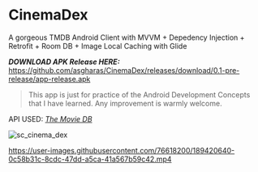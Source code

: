 # CinemaDex
A gorgeous TMDB Android Client with MVVM + Depedency Injection + Retrofit + Room DB + Image Local Caching with Glide

**_DOWNLOAD APK Release HERE:_** https://github.com/asgharas/CinemaDex/releases/download/0.1-pre-release/app-release.apk  

> This app is just for practice of the Android Development Concepts that I have learned. Any improvement is warmly welcome.

API USED: [*The Movie DB*](https://developers.themoviedb.org/4/)


![sc_cinema_dex](https://user-images.githubusercontent.com/76618200/189421741-e0ae7167-5457-4aea-b341-06db33347f06.png)


https://user-images.githubusercontent.com/76618200/189420640-0c58b31c-8cdc-47dd-a5ca-41a567b59c42.mp4

